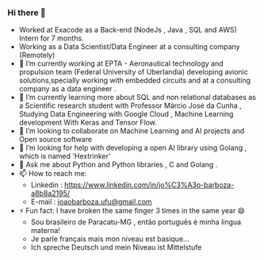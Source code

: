 ### Hi there 👋

<!--
**Joaobarboza-UFU/Joaobarboza-UFU** is a ✨ _special_ ✨ repository because its `README.md` (this file) appears on your GitHub profile.

Here are some ideas to get you started:
--> 
- Worked at Exacode as a Back-end (NodeJs , Java , SQL and AWS) Intern for 7 months.
- Working as a Data Scientist/Data Engineer at a consulting company (Remotely)
- 🔭 I’m currently working at EPTA - Aeronautical technology and propulsion team (Federal University of Uberlandia) developing avionic solutions,specially working with embedded circuits and at a consulting company as a data engineer .
- 🌱 I’m currently learning more about SQL and non relational databases as a Scientific research student with Professor Márcio José da Cunha , Studying Data Engineering with Google Cloud , Machine Learning development With Keras and Tensor Flow.
- 👯 I’m looking to collaborate on Machine Learning and AI projects and Open source software
- 🤔 I’m looking for help with developing a open AI library using Golang , which is named 'Hextrinker'
- 💬 Ask me about Python and Python libraries , C and Golang .  
- 📫 How to reach me:
  - Linkedin : https://www.linkedin.com/in/jo%C3%A3o-barboza-a8b8a2195/
  - E-mail : joaobarboza.ufu@gmail.com
- ⚡ Fun fact: I have broken the same finger 3 times in the same year 😄 
  - Sou brasileiro de Paracatu-MG , então português é minha lingua materna!
  - Je parle français mais mon niveau est basique...
  - Ich spreche Deutsch und mein Niveau ist Mittelstufe

  
